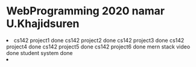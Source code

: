 # WebProgramming 2020 namar U.Khajidsuren 
<li>
cs142 project1 done 
cs142 project2 done
cs142 project3 done
cs142 project4 done
cs142 project5 done
cs142 project6 done
mern stack video done
student system done
<li>
